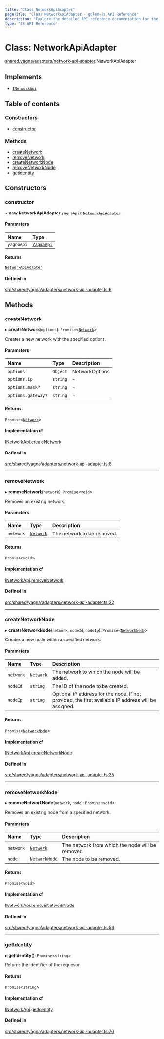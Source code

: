 ```yaml
---
title: "Class NetworkApiAdapter"
pageTitle: "Class NetworkApiAdapter - golem-js API Reference"
description: "Explore the detailed API reference documentation for the Class NetworkApiAdapter within the golem-js SDK for the Golem Network."
type: "JS API Reference"
---
```

# Class: NetworkApiAdapter

[shared/yagna/adapters/network-api-adapter](../modules/shared_yagna_adapters_network_api_adapter).NetworkApiAdapter

## Implements

- [`INetworkApi`](../interfaces/network_api.INetworkApi)

## Table of contents

### Constructors

- [constructor](shared_yagna_adapters_network_api_adapter.NetworkApiAdapter#constructor)

### Methods

- [createNetwork](shared_yagna_adapters_network_api_adapter.NetworkApiAdapter#createnetwork)
- [removeNetwork](shared_yagna_adapters_network_api_adapter.NetworkApiAdapter#removenetwork)
- [createNetworkNode](shared_yagna_adapters_network_api_adapter.NetworkApiAdapter#createnetworknode)
- [removeNetworkNode](shared_yagna_adapters_network_api_adapter.NetworkApiAdapter#removenetworknode)
- [getIdentity](shared_yagna_adapters_network_api_adapter.NetworkApiAdapter#getidentity)

## Constructors

### constructor

• **new NetworkApiAdapter**(`yagnaApi`): [`NetworkApiAdapter`](shared_yagna_adapters_network_api_adapter.NetworkApiAdapter)

#### Parameters

| Name | Type |
| :------ | :------ |
| `yagnaApi` | [`YagnaApi`](shared_yagna_yagnaApi.YagnaApi) |

#### Returns

[`NetworkApiAdapter`](shared_yagna_adapters_network_api_adapter.NetworkApiAdapter)

#### Defined in

[src/shared/yagna/adapters/network-api-adapter.ts:6](https://github.com/golemfactory/golem-js/blob/ed1cf1df/src/shared/yagna/adapters/network-api-adapter.ts#L6)

## Methods

### createNetwork

▸ **createNetwork**(`options`): `Promise`\<[`Network`](network_network.Network)\>

Creates a new network with the specified options.

#### Parameters

| Name | Type | Description |
| :------ | :------ | :------ |
| `options` | `Object` | NetworkOptions |
| `options.ip` | `string` | - |
| `options.mask?` | `string` | - |
| `options.gateway?` | `string` | - |

#### Returns

`Promise`\<[`Network`](network_network.Network)\>

#### Implementation of

[INetworkApi](../interfaces/network_api.INetworkApi).[createNetwork](../interfaces/network_api.INetworkApi#createnetwork)

#### Defined in

[src/shared/yagna/adapters/network-api-adapter.ts:8](https://github.com/golemfactory/golem-js/blob/ed1cf1df/src/shared/yagna/adapters/network-api-adapter.ts#L8)

___

### removeNetwork

▸ **removeNetwork**(`network`): `Promise`\<`void`\>

Removes an existing network.

#### Parameters

| Name | Type | Description |
| :------ | :------ | :------ |
| `network` | [`Network`](network_network.Network) | The network to be removed. |

#### Returns

`Promise`\<`void`\>

#### Implementation of

[INetworkApi](../interfaces/network_api.INetworkApi).[removeNetwork](../interfaces/network_api.INetworkApi#removenetwork)

#### Defined in

[src/shared/yagna/adapters/network-api-adapter.ts:22](https://github.com/golemfactory/golem-js/blob/ed1cf1df/src/shared/yagna/adapters/network-api-adapter.ts#L22)

___

### createNetworkNode

▸ **createNetworkNode**(`network`, `nodeId`, `nodeIp`): `Promise`\<[`NetworkNode`](network_node.NetworkNode)\>

Creates a new node within a specified network.

#### Parameters

| Name | Type | Description |
| :------ | :------ | :------ |
| `network` | [`Network`](network_network.Network) | The network to which the node will be added. |
| `nodeId` | `string` | The ID of the node to be created. |
| `nodeIp` | `string` | Optional IP address for the node. If not provided, the first available IP address will be assigned. |

#### Returns

`Promise`\<[`NetworkNode`](network_node.NetworkNode)\>

#### Implementation of

[INetworkApi](../interfaces/network_api.INetworkApi).[createNetworkNode](../interfaces/network_api.INetworkApi#createnetworknode)

#### Defined in

[src/shared/yagna/adapters/network-api-adapter.ts:35](https://github.com/golemfactory/golem-js/blob/ed1cf1df/src/shared/yagna/adapters/network-api-adapter.ts#L35)

___

### removeNetworkNode

▸ **removeNetworkNode**(`network`, `node`): `Promise`\<`void`\>

Removes an existing node from a specified network.

#### Parameters

| Name | Type | Description |
| :------ | :------ | :------ |
| `network` | [`Network`](network_network.Network) | The network from which the node will be removed. |
| `node` | [`NetworkNode`](network_node.NetworkNode) | The node to be removed. |

#### Returns

`Promise`\<`void`\>

#### Implementation of

[INetworkApi](../interfaces/network_api.INetworkApi).[removeNetworkNode](../interfaces/network_api.INetworkApi#removenetworknode)

#### Defined in

[src/shared/yagna/adapters/network-api-adapter.ts:56](https://github.com/golemfactory/golem-js/blob/ed1cf1df/src/shared/yagna/adapters/network-api-adapter.ts#L56)

___

### getIdentity

▸ **getIdentity**(): `Promise`\<`string`\>

Returns the identifier of the requesor

#### Returns

`Promise`\<`string`\>

#### Implementation of

[INetworkApi](../interfaces/network_api.INetworkApi).[getIdentity](../interfaces/network_api.INetworkApi#getidentity)

#### Defined in

[src/shared/yagna/adapters/network-api-adapter.ts:70](https://github.com/golemfactory/golem-js/blob/ed1cf1df/src/shared/yagna/adapters/network-api-adapter.ts#L70)
